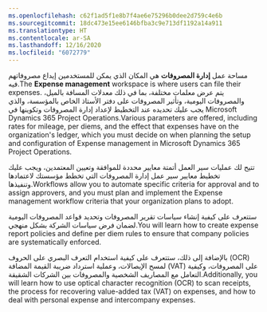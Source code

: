 ```yaml
---
ms.openlocfilehash: c62f1ad5f1e8b7f4ae6e75296b0dee2d759c4e6b
ms.sourcegitcommit: 18dc473e15ee6146bfba3c9e713df1192a14a911
ms.translationtype: HT
ms.contentlocale: ar-SA
ms.lasthandoff: 12/16/2020
ms.locfileid: "6072779"
---
```

<span data-ttu-id="9a0b8-101">مساحة عمل **إدارة المصروفات** هي المكان الذي يمكن للمستخدمين إيداع مصروفاتهم فيه.</span><span class="sxs-lookup"><span data-stu-id="9a0b8-101">The **Expense management** workspace is where users can file their expenses.</span></span> <span data-ttu-id="9a0b8-102">يتم عرض معلمات مختلفة، بما في ذلك معدلات المسافة بالميل، والمصروفات اليومية، وتأثير المصروفات على دفتر الأستاذ الخاص بالمؤسسة، والذي يجب عليك تحديده عند التخطيط لإعداد إدارة المصروفات وتكوينها في Microsoft Dynamics 365 Project Operations.</span><span class="sxs-lookup"><span data-stu-id="9a0b8-102">Various parameters are offered, including rates for mileage, per diems, and the effect that expenses have on the organization's ledger, which you must decide on when planning the setup and configuration of Expense management in Microsoft Dynamics 365 Project Operations.</span></span> 

<span data-ttu-id="9a0b8-103">تتيح لك عمليات سير العمل أتمتة معايير محددة للموافقة وتعيين المعتمدين، ويجب عليك تخطيط معايير سير عمل إدارة المصروفات التي تخطط مؤسستك لاعتمادها وتنفيذها.</span><span class="sxs-lookup"><span data-stu-id="9a0b8-103">Workflows allow you to automate specific criteria for approval and to assign approvers, and you must plan and implement the Expense management workflow criteria that your organization plans to adopt.</span></span> 
 
<span data-ttu-id="9a0b8-104">ستتعرف على كيفية إنشاء سياسات تقرير المصروفات وتحديد قواعد المصروفات اليومية لضمان فرض سياسات الشركة بشكل منهجي.</span><span class="sxs-lookup"><span data-stu-id="9a0b8-104">You will learn how to create expense report policies and define per diem rules to ensure that company policies are systematically enforced.</span></span>

<span data-ttu-id="9a0b8-105">بالإضافة إلى ذلك، ستتعرف على كيفية استخدام التعرف البصري على الحروف (OCR) لمسح الإيصالات، وعملية استرداد ضريبة القيمة المضافة (VAT) على المصروفات، وكيفية التعامل مع المصاريف الشخصية والمصروفات بين الشركات الشقيقة.</span><span class="sxs-lookup"><span data-stu-id="9a0b8-105">Additionally, you will learn how to use optical character recognition (OCR) to scan receipts, the process for recovering value-added tax (VAT) on expenses, and how to deal with personal expense and intercompany expenses.</span></span>





